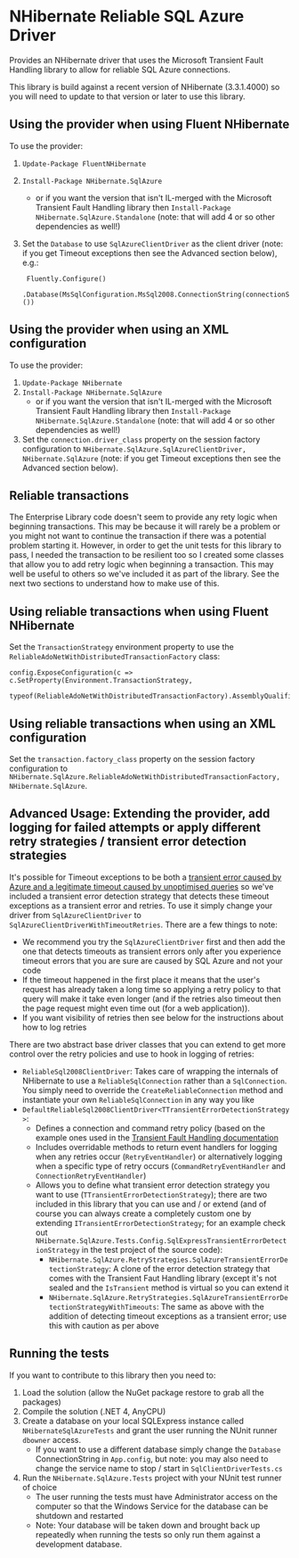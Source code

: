 ﻿NHibernate Reliable SQL Azure Driver
====================================

Provides an NHibernate driver that uses the Microsoft Transient Fault Handling library to allow for reliable SQL Azure connections.

This library is build against a recent version of NHibernate (3.3.1.4000) so you will need to update to that version or later to use this library.

Using the provider when using Fluent NHibernate
-----------------------------------------------

To use the provider:

1. `Update-Package FluentNHibernate`
2. `Install-Package NHibernate.SqlAzure`
	* or if you want the version that isn't IL-merged with the Microsoft Transient Fault Handling library then `Install-Package NHibernate.SqlAzure.Standalone` (note: that will add 4 or so other dependencies as well!)
3. Set the `Database` to use `SqlAzureClientDriver` as the client driver (note: if you get Timeout exceptions then see the Advanced section below), e.g.:

        Fluently.Configure()
            .Database(MsSqlConfiguration.MsSql2008.ConnectionString(connectionString).Driver<SqlAzureClientDriver>())

Using the provider when using an XML configuration
--------------------------------------------------

To use the provider:

1. `Update-Package NHibernate`
2. `Install-Package NHibernate.SqlAzure`
	* or if you want the version that isn't IL-merged with the Microsoft Transient Fault Handling library then `Install-Package NHibernate.SqlAzure.Standalone` (note: that will add 4 or so other dependencies as well!)
3. Set the `connection.driver_class` property on the session factory configuration to `NHibernate.SqlAzure.SqlAzureClientDriver, NHibernate.SqlAzure`  (note: if you get Timeout exceptions then see the Advanced section below).

Reliable transactions
---------------------

The Enterprise Library code doesn't seem to provide any rety logic when beginning transactions. This may be because it will rarely be a problem or you might not want to continue the transaction if there was a potential problem starting it. However, in order to get the unit tests for this library to pass, I needed the transaction to be resilient too so I created some classes that allow you to add retry logic when beginning a transaction. This may well be useful to others so we've included it as part of the library. See the next two sections to understand how to make use of this.

Using reliable transactions when using Fluent NHibernate
--------------------------------------------------------

Set the `TransactionStrategy` environment property to use the `ReliableAdoNetWithDistributedTransactionFactory` class:

	config.ExposeConfiguration(c => c.SetProperty(Environment.TransactionStrategy,
		typeof(ReliableAdoNetWithDistributedTransactionFactory).AssemblyQualifiedName));

Using reliable transactions when using an XML configuration
-----------------------------------------------------------

Set the `transaction.factory_class` property on the session factory configuration to `NHibernate.SqlAzure.ReliableAdoNetWithDistributedTransactionFactory, NHibernate.SqlAzure`.

Advanced Usage: Extending the provider, add logging for failed attempts or apply different retry strategies / transient error detection strategies
----------------------------------------------------------------------------------------------------------------------------------

It's possible for Timeout exceptions to be both a [transient error caused by Azure and a legitimate timeout caused by unoptimised queries](http://social.msdn.microsoft.com/Forums/en-US/ssdsgetstarted/thread/7a50985d-92c2-472f-9464-a6591efec4b3/) so we've included a transient error detection strategy that detects these timeout exceptions as a transient error and retries. To use it simply change your driver from `SqlAzureClientDriver` to `SqlAzureClientDriverWithTimeoutRetries`. There are a few things to note:

* We recommend you try the `SqlAzureClientDriver` first and then add the one that detects timeouts as transient errors only after you experience timeout errors that you are sure are caused by SQL Azure and not your code
* If the timeout happened in the first place it means that the user's request has already taken a long time so applying a retry policy to that query will make it take even longer (and if the retries also timeout then the page request might even time out (for a web application)).
* If you want visibility of retries then see below for the instructions about how to log retries

There are two abstract base driver classes that you can extend to get more control over the retry policies and use to hook in logging of retries:

* `ReliableSql2008ClientDriver`: Takes care of wrapping the internals of NHibernate to use a `ReliableSqlConnection` rather than a `SqlConnection`. You simply need to override the `CreateReliableConnection` method and instantiate your own `ReliableSqlConnection` in any way you like
* `DefaultReliableSql2008ClientDriver<TTransientErrorDetectionStrategy>`:
	* Defines a connection and command retry policy (based on the example ones used in the [Transient Fault Handling documentation](http://msdn.microsoft.com/en-us/library/hh680900.aspx)
	* Includes overridable methods to return event handlers for logging when any retries occur (`RetryEventHandler`) or alternatively logging when a specific type of retry occurs (`CommandRetryEventHandler` and `ConnectionRetryEventHandler`)
	* Allows you to define what transient error detection strategy you want to use (`TTransientErrorDetectionStrategy`); there are two included in this library that you can use and / or extend (and of course you can always create a completely custom one by extending `ITransientErrorDetectionStrategy`; for an example check out `NHibernate.SqlAzure.Tests.Config.SqlExpressTransientErrorDetectionStrategy` in the test project of the source code):
		* `NHibernate.SqlAzure.RetryStrategies.SqlAzureTransientErrorDetectionStrategy`: A clone of the error detection strategy that comes with the Transient Faut Handling library (except it's not sealed and the `IsTransient` method is virtual so you can extend it
		* `NHibernate.SqlAzure.RetryStrategies.SqlAzureTransientErrorDetectionStrategyWithTimeouts`: The same as above with the addition of detecting timeout exceptions as a transient error; use this with caution as per above

Running the tests
-----------------

If you want to contribute to this library then you need to:

1. Load the solution (allow the NuGet package restore to grab all the packages)
2. Compile the solution (.NET 4, AnyCPU)
3. Create a database on your local SQLExpress instance called `NHibernateSqlAzureTests` and grant the user running the NUnit runner `dbowner` access.
    * If you want to use a different database simply change the `Database` ConnectionString in `App.config`, but note: you may also need to change the service name to stop / start in `SqlClientDriverTests.cs`
4. Run the `NHibernate.SqlAzure.Tests` project with your NUnit test runner of choice
    * The user running the tests must have Administrator access on the computer so that the Windows Service for the database can be shutdown and restarted
	* Note: Your database will be taken down and brought back up repeatedly when running the tests so only run them against a development database.

